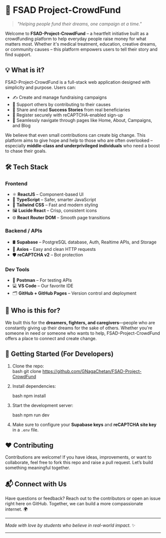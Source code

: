 # 🌟 FSAD Project-CrowdFund

> *"Helping people fund their dreams, one campaign at a time."*

Welcome to **FSAD-Project-CrowdFund** – a heartfelt initiative built as a crowdfunding platform to help everyday people raise money for what matters most. Whether it's medical treatment, education, creative dreams, or community causes – this platform empowers users to tell their story and find support.

## 💡 What is it?

FSAD-Project-CrowdFund is a full-stack web application designed with simplicity and purpose. Users can:

- ✍️ Create and manage fundraising campaigns  
- 🤝 Support others by contributing to their causes  
- 📖 Share and read **Success Stories** from real beneficiaries 
- 🔐 Register securely with reCAPTCHA-enabled sign-up
- 🔄 Seamlessly navigate through pages like Home, About, Campaigns, and Blog

We believe that even small contributions can create big change. This platform aims to give hope and help to those who are often overlooked – especially **middle-class and underprivileged individuals** who need a boost to chase their goals.

## 🛠️ Tech Stack

### Frontend
- ⚛️ **ReactJS** – Component-based UI
- 🧠 **TypeScript** – Safer, smarter JavaScript  
- 🎨 **Tailwind CSS** – Fast and modern styling  
- 🖼️ **Lucide React** – Crisp, consistent icons  
- 🌐 **React Router DOM** – Smooth page transitions  

### Backend / APIs
- 🛢️ **Supabase** – PostgreSQL database, Auth, Realtime APIs, and Storage  
- 🔗 **Axios** – Easy and clean HTTP requests  
- 🛡️ **reCAPTCHA v2** – Bot protection  

### Dev Tools
- 🧪 **Postman** – For testing APIs  
- 💻 **VS Code** – Our favorite IDE  
- 🗂️ **GitHub + GitHub Pages** – Version control and deployment  

## 🎯 Who is this for?

We built this for the **dreamers, fighters, and caregivers**—people who are constantly giving up their dreams for the sake of others. Whether you're someone in need or someone who wants to help, FSAD-Project-CrowdFund offers a place to connect and create change.

## 🚀 Getting Started (For Developers)

1. Clone the repo:  
   bash
   git clone https://github.com/GNagaChetan/FSAD-Project-CrowdFund

2. Install dependencies:

   bash
   npm install
   

3. Start the development server:

   bash
   npm run dev
   

5. Make sure to configure your **Supabase keys** and **reCAPTCHA site key** in a `.env` file.

## ❤️ Contributing

Contributions are welcome! If you have ideas, improvements, or want to collaborate, feel free to fork this repo and raise a pull request. Let’s build something meaningful together.

## 📬 Connect with Us

Have questions or feedback? Reach out to the contributors or open an issue right here on GitHub.
Together, we can build a more compassionate internet. 🌍

---

*Made with love by students who believe in real-world impact.* ✨

---
